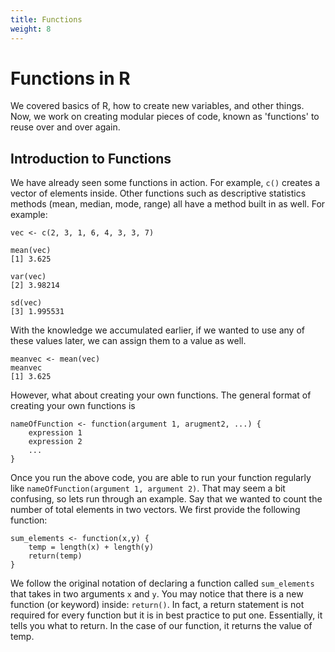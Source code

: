 ```yaml
---
title: Functions
weight: 8
---
```


# Functions in R

We covered basics of R, how to create new variables, and other things. Now, we work on creating modular pieces of code, known as 'functions' to reuse over and over again.

## Introduction to Functions

We have already seen some functions in action. For example, `c()` creates a vector of elements inside. Other functions such as descriptive statistics methods (mean, median, mode, range) all have a method built in as well. For example:

    vec <- c(2, 3, 1, 6, 4, 3, 3, 7)

    mean(vec)
    [1] 3.625

    var(vec)
    [2] 3.98214

    sd(vec)
    [3] 1.995531

With the knowledge we accumulated earlier, if we wanted to use any of these values later, we can assign them to a value as well.

    meanvec <- mean(vec)
    meanvec
    [1] 3.625

However, what about creating your own functions. The general format of creating your own functions is

    nameOfFunction <- function(argument 1, arugment2, ...) {
        expression 1
        expression 2
        ...
    }

Once you run the above code, you are able to run your function regularly like `nameOfFunction(argument 1, argument 2)`. That may seem a bit confusing, so lets run through an example. Say that we wanted to count the number of total elements in two vectors. We first provide the following function:

    sum_elements <- function(x,y) {
        temp = length(x) + length(y)
        return(temp)
    }

We follow the original notation of declaring a function called `sum_elements` that takes in two arguments `x` and `y`. You may notice that there is a new function (or keyword) inside: `return()`. In fact, a return statement is not required for every function but it is in best practice to put one. Essentially, it tells you what to return. In the case of our function, it returns the value of temp.
